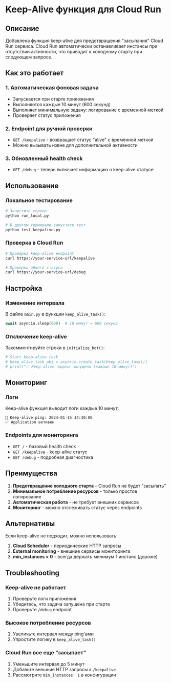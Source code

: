 # Keep-Alive функция для Cloud Run

## Описание

Добавлена функция keep-alive для предотвращения "засыпания" Cloud Run сервиса. Cloud Run автоматически останавливает инстансы при отсутствии активности, что приводит к холодному старту при следующем запросе.

## Как это работает

### 1. Автоматическая фоновая задача
- Запускается при старте приложения
- Выполняется каждые 10 минут (600 секунд)
- Выполняет минимальную задачу: логирование с временной меткой
- Проверяет статус приложения

### 2. Endpoint для ручной проверки
- `GET /keepalive` - возвращает статус "alive" с временной меткой
- Можно вызывать извне для дополнительной активности

### 3. Обновленный health check
- `GET /debug` - теперь включает информацию о keep-alive статусе

## Использование

### Локальное тестирование
```bash
# Запустите сервер
python run_local.py

# В другом терминале запустите тест
python test_keepalive.py
```

### Проверка в Cloud Run
```bash
# Проверка keep-alive endpoint
curl https://your-service-url/keepalive

# Проверка общего статуса
curl https://your-service-url/debug
```

## Настройка

### Изменение интервала
В файле `main.py` в функции `keep_alive_task()`:
```python
await asyncio.sleep(600)  # 10 минут = 600 секунд
```

### Отключение keep-alive
Закомментируйте строки в `initialize_bot()`:
```python
# Start keep-alive task
# keep_alive_task_obj = asyncio.create_task(keep_alive_task())
# print("✅ Keep-alive задача запущена (каждые 10 минут)")
```

## Мониторинг

### Логи
Keep-alive функция выводит логи каждые 10 минут:
```
💓 Keep-alive ping: 2024-01-15 14:30:00
✅ Application активен
```

### Endpoints для мониторинга
- `GET /` - базовый health check
- `GET /keepalive` - keep-alive статус
- `GET /debug` - подробная диагностика

## Преимущества

1. **Предотвращение холодного старта** - Cloud Run не будет "засыпать"
2. **Минимальное потребление ресурсов** - только простое логирование
3. **Автоматическая работа** - не требует внешних сервисов
4. **Мониторинг** - можно отслеживать статус через endpoints

## Альтернативы

Если keep-alive не подходит, можно использовать:
1. **Cloud Scheduler** - периодические HTTP запросы
2. **External monitoring** - внешние сервисы мониторинга
3. **min_instances > 0** - всегда держать минимум 1 инстанс (дороже)

## Troubleshooting

### Keep-alive не работает
1. Проверьте логи приложения
2. Убедитесь, что задача запущена при старте
3. Проверьте `/debug` endpoint

### Высокое потребление ресурсов
1. Увеличьте интервал между ping'ами
2. Упростите логику в `keep_alive_task()`

### Cloud Run все еще "засыпает"
1. Уменьшите интервал до 5 минут
2. Добавьте внешние HTTP запросы к `/keepalive`
3. Рассмотрите `min_instances: 1` в конфигурации
